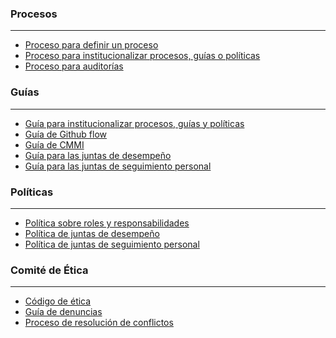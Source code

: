 ### Procesos

***

* [Proceso para definir un proceso](https://github.com/novaDepto/Nova/wiki/Proceso-para-definir-un-proceso)
* [Proceso para institucionalizar procesos, guías o políticas](https://github.com/novaDepto/Nova/wiki/Proceso-para-definir-un-proceso)
* [Proceso para auditorías](https://github.com/novaDepto/Nova/wiki/Proceso-de-auditorías)

### Guías

***

* [Guía para institucionalizar procesos, guías y políticas](https://github.com/novaDepto/Nova/wiki/Gu%C3%ADa-para-institucionalizar-procesos-guías-políticas)
* [Guía de Github flow](https://github.com/novaDepto/Nova/wiki/Gu%C3%ADa-de-GitHub-flow)
* [Guía de CMMI](https://github.com/novaDepto/Nova/wiki/Gu%C3%ADa-de-CMMI)
* [Guía para las juntas de desempeño](https://github.com/novaDepto/Nova/wiki/Gu%C3%ADa-para-las-juntas-de-desempe%C3%B1o)
* [Guía para las juntas de seguimiento personal ](https://github.com/novaDepto/Nova/wiki/Gu%C3%ADa-para-las-juntas-de-seguimiento-personal-(JSP))

### Políticas

***

* [Política sobre roles y responsabilidades](https://github.com/novaDepto/Nova/wiki/Pol%C3%ADtica-sobre-roles-y-responsabilidades)
* [Política de juntas de desempeño](https://github.com/novaDepto/Nova/wiki/Pol%C3%ADtica-de-juntas-de-desempe%C3%B1o)
* [Política de juntas de seguimiento personal](https://github.com/novaDepto/Nova/wiki/Pol%C3%ADtica-de-juntas-de-seguimiento-personal-(JSP))

### Comité de Ética

***

* [Código de ética](https://github.com/novaDepto/Nova/wiki/C%C3%B3digo-de-%C3%A9tica)
* [Guía de denuncias](https://github.com/novaDepto/Nova/wiki/Gu%C3%ADa-de-denuncias)
* [Proceso de resolución de conflictos](https://github.com/novaDepto/Nova/wiki/Proceso-de-resoluci%C3%B3n-de-conflictos)
